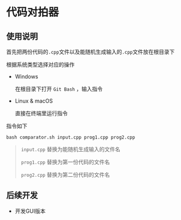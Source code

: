 # 代码对拍器

## 使用说明

首先把两份代码的`.cpp`文件以及能随机生成输入的`.cpp`文件放在根目录下

根据系统类型选择对应的操作

- Windows

  在根目录下打开 `Git Bash` ，输入指令

- Linux & macOS

  直接在终端里运行指令

指令如下

  ```shell
  bash comparator.sh input.cpp prog1.cpp prog2.cpp
  ```

> `input.cpp` 替换为能随机生成输入的文件名
>
> `prog1.cpp` 替换为第一份代码的文件名
>
> `prog2.cpp` 替换为第二份代码的文件名



## 后续开发

- 开发GUI版本

